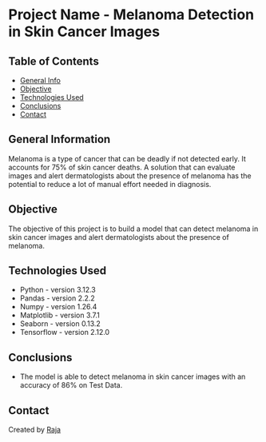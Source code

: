 # Project Name - Melanoma Detection in Skin Cancer Images

## Table of Contents

- [General Info](#general-information)
- [Objective](#objective)
- [Technologies Used](#technologies-used)
- [Conclusions](#conclusions)
- [Contact](#contact)

## General Information

Melanoma is a type of cancer that can be deadly if not detected early. It accounts for 75% of skin cancer deaths. A solution that can evaluate images and alert dermatologists about the presence of melanoma has the potential to reduce a lot of manual effort needed in diagnosis.

## Objective

The objective of this project is to build a model that can detect melanoma in skin cancer images and alert dermatologists about the presence of melanoma.

## Technologies Used

- Python - version 3.12.3
- Pandas - version 2.2.2
- Numpy - version 1.26.4
- Matplotlib - version 3.7.1
- Seaborn - version 0.13.2
- Tensorflow - version 2.12.0

## Conclusions

- The model is able to detect melanoma in skin cancer images with an accuracy of 86% on Test Data.

## Contact

Created by [Raja](https://www.linkedin.com/in/rajakalavala/)
